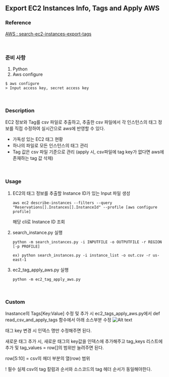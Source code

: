 ## Export EC2 Instances Info, Tags and Apply AWS

### Reference
[AWS : search-ec2-instances-export-tags](https://github.com/aws-samples/search-ec2-instances-export-tags/tree/main)

<br>

### 준비 사항

1. Python
2. Aws configure

```
$ aws configure
> Input access key, secret access key
```

<br>

### Description

EC2 정보와 Tag를 csv 파일로 추출하고, 추출한 csv 파일에서 각 인스턴스의 태그 정보를 직접 수정하여 실시간으로 aws에 반영할 수 있다.

- 가독성 있는 EC2 태그 현황
- 하나의 파일로 모든 인스턴스의 태그 관리
- Tag 값은 csv 파일 기준으로 관리 (apply 시, csv파일에 tag key가 없다면 aws에 존재하는 tag 값 삭제)

<br>

### Usage

1. EC2의 태그 정보를 추출할 Instance ID가 있는 Input 파일 생성

   ```
   aws ec2 describe-instances --filters --query "Reservations[].Instances[].InstanceId" --profile [aws configure profile]
   ```

   해당 cli로 Instance ID 조회

2. search_instance.py 실행

   ```
   python -m search_instances.py -i INPUTFILE -o OUTPUTFILE -r REGION [-p PROFILE]

   ex) python search_instances.py -i instance_list -o out.csv -r us-east-1
   ```

3. ec2_tag_apply_aws.py 실행
   ```
   python -m ec2_tag_apply_aws.py
   ```

<br>

### Custom

Inastance의 Tags[Key:Value] 수정 및 추가 시 ec2_tags_apply_aws.py에서 def read_csv_and_apply_tags 함수에서 아래 소스부분 수정
![Alt text](image.png)

태그 key 변경 시 인덱스 명만 수정해주면 된다.

새로운 태그 추가 시, 새로운 태그의 key값을 인덱스에 추가해주고 tag_keys 리스트에 추가 및 tag_values = row[]의 범위만 늘려주면 된다.

row[5:10] = csv의 헤더 부분의 열(row) 범위

! 필수
실제 csv의 tag 칼럼과 순서와 소스코드의 tag 헤더 순서가 동일해야한다.
